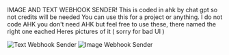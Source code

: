 IMAGE AND TEXT WEBHOOK SENDER!
This is coded in ahk by chat gpt so not credits will be needed 
You can use this for a project or anything. I do not code AHK you don't need AHK but feel free to use these, there named the right one eached
Heres pictures of it ( sorry for bad UI )

![Text Webhook Sender](https://i.imgur.com/ssDvhVS.png)
![Image Webhook Sender](https://i.imgur.com/so74UH0.png)

